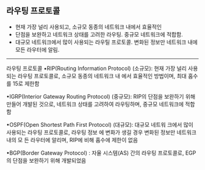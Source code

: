 
## 라우팅 프로토콜
- 현재 가장 널리 사용되고, 소규모 동종의 네트워크 내에서 효율적인 
- 단점을 보완하고 네트워크 상태를 고려한 라우팅. 중규모 네트워크에 적합함.
- 대규모 네트워크에서 많이 사용되는 라우틸 프로토콜. 변화된 정보만 네트워크 내에 모든 라우터에 알림. 
  












------------
라우팅 프로토콜
•RIP(Routing Information Protocol) (소규모): 
현재 가장 널리 사용 되는 라우팅 프로토콜로, 소규모 동종의 네트워크 내 에서 효율적인 방법이며, 최대 홉수를 15로 제한함

•IGRP(Interior Gateway Routing Protocol) (중규모): 
RIP의 단점을 보완하기 위해 만들어 개발된 것으로, 네트워크 상태를 고려하여 라우팅하며, 중규모 네트워크에 적합함

•OSPF(Open Shortest Path First Protocol) (대규모): 
대규모 네트워 크에서 많이 사용되는 라우팅 프로토콜로, 라우팅 정보 에 변화가 생길 경우 변화된 정보만 네트워크 내의 모 든 라우터에 알리며, RIP에 비해 홉수에 제한이 없음

•BGP(Border Gateway Protocol) : 
자율 시스템(AS) 간의 라우팅 프로토콜로, EGP의 단점을 보완하기 위해 개발되었음
